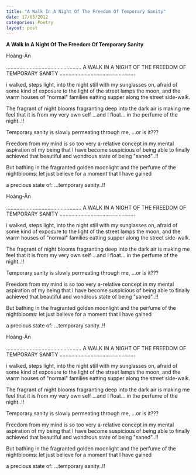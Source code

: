 ```yaml
---
title: "A Walk In A Night Of The Freedom Of Temporary Sanity"
date: 17/05/2012
categories: Poetry
layout: post
---
```


**A Walk In A Night Of The Freedom Of Temporary Sanity**

Hoàng-Ân

...................................................
A WALK IN A NIGHT OF
THE FREEDOM OF TEMPORARY
SANITY
...................................................

i walked, steps light, into the night
still with my sunglasses o­n, afraid
of some kind of exposure to the light of the street lamps
the moon, and the warm houses of "normal"
families eatting supper
along the street side-walk.

The fragrant of night blooms fragranting deep into
the dark air is making me feel that it is from
my very own self ...and I float...
in the perfume of the night..!!

Temporary sanity is slowly permeating through me,
...or is it???

Freedom from my mind is so too very a-relative concept
in my mental aspiration of my being that
I have become suspicious of being able to
finally achieved that beautiful and wondrous state of
being "saned"..!!

But bathing in the fragranted golden moonlight
and the perfume of the nightblooms:
let just
believe for a moment that I have
gained

a precious state of:
...temporary sanity..!!

Hoàng-Ân

...................................................
A WALK IN A NIGHT OF
THE FREEDOM OF TEMPORARY
SANITY
...................................................

i walked, steps light, into the night
still with my sunglasses o­n, afraid
of some kind of exposure to the light of the street lamps
the moon, and the warm houses of "normal"
families eatting supper
along the street side-walk.

The fragrant of night blooms fragranting deep into
the dark air is making me feel that it is from
my very own self ...and I float...
in the perfume of the night..!!

Temporary sanity is slowly permeating through me,
...or is it???

Freedom from my mind is so too very a-relative concept
in my mental aspiration of my being that
I have become suspicious of being able to
finally achieved that beautiful and wondrous state of
being "saned"..!!

But bathing in the fragranted golden moonlight
and the perfume of the nightblooms:
let just
believe for a moment that I have
gained

a precious state of:
...temporary sanity..!!

Hoàng-Ân

...................................................
A WALK IN A NIGHT OF
THE FREEDOM OF TEMPORARY
SANITY
...................................................

i walked, steps light, into the night
still with my sunglasses o­n, afraid
of some kind of exposure to the light of the street lamps
the moon, and the warm houses of "normal"
families eatting supper
along the street side-walk.

The fragrant of night blooms fragranting deep into
the dark air is making me feel that it is from
my very own self ...and I float...
in the perfume of the night..!!

Temporary sanity is slowly permeating through me,
...or is it???

Freedom from my mind is so too very a-relative concept
in my mental aspiration of my being that
I have become suspicious of being able to
finally achieved that beautiful and wondrous state of
being "saned"..!!

But bathing in the fragranted golden moonlight
and the perfume of the nightblooms:
let just
believe for a moment that I have
gained

a precious state of:
...temporary sanity..!!
